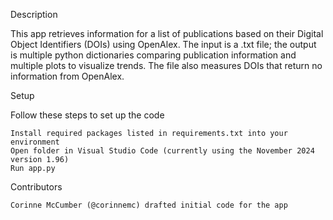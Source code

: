 Description

This app retrieves information for a list of publications based on their Digital Object Identifiers (DOIs) using OpenAlex. The input is a .txt file; the output is multiple python dictionaries comparing publication information and multiple plots to visualize trends. The file also measures DOIs that return no information from OpenAlex. 

Setup

Follow these steps to set up the code

    Install required packages listed in requirements.txt into your environment
    Open folder in Visual Studio Code (currently using the November 2024 version 1.96)
    Run app.py

Contributors

    Corinne McCumber (@corinnemc) drafted initial code for the app
